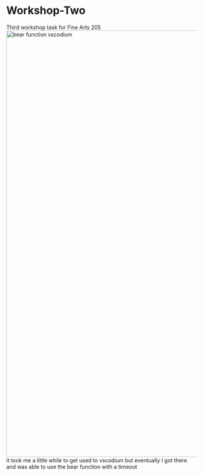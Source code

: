 # Workshop-Two
Third workshop task for Fine Arts 205 
<img width="1128" alt="bear function vscodium" src="https://github.com/user-attachments/assets/480fdbf4-4d58-4605-ab5b-d28bdff049e9" />
it took me a little while to get used to vscodium but eventually I got there and was able to use the bear function with a timeout
